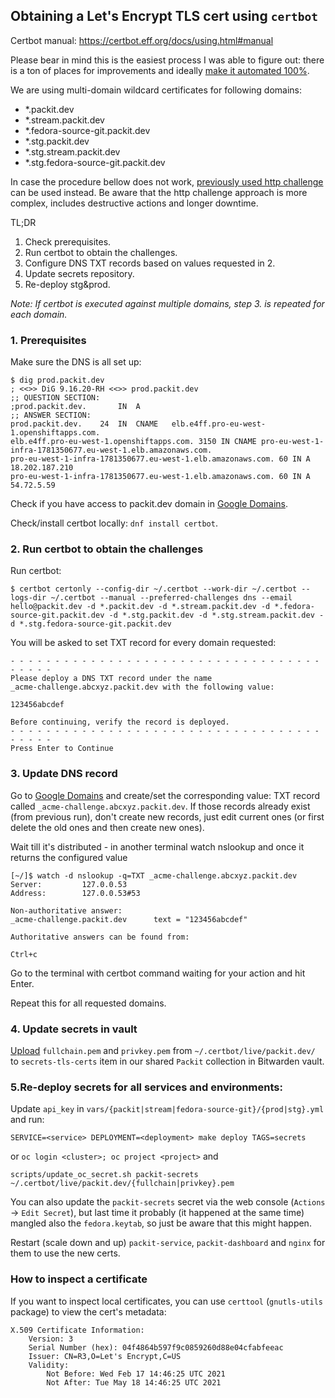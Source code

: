 ## Obtaining a Let's Encrypt TLS cert using `certbot`

Certbot manual: https://certbot.eff.org/docs/using.html#manual

Please bear in mind this is the easiest process I was able to figure out: there
is a ton of places for improvements and ideally
[make it automated 100%](https://github.com/packit/research/tree/main/cert_management_automation).

We are using multi-domain wildcard certificates for following domains:

- \*.packit.dev
- \*.stream.packit.dev
- \*.fedora-source-git.packit.dev
- \*.stg.packit.dev
- \*.stg.stream.packit.dev
- \*.stg.fedora-source-git.packit.dev

In case the procedure bellow does not work,
[previously used http challenge](https://github.com/packit/deployment/blob/008f5eaad69a620c54784f1fc19c7c775af9ec7d/README.md#obtaining-a-lets-encrypt-cert-using-certbot)
can be used instead.
Be aware that the http challenge approach is more complex, includes destructive actions and longer downtime.

TL;DR

1. Check prerequisites.
2. Run certbot to obtain the challenges.
3. Configure DNS TXT records based on values requested in 2.
4. Update secrets repository.
5. Re-deploy stg&prod.

_Note: If certbot is executed against multiple domains, step 3. is repeated for each domain._

### 1. Prerequisites

Make sure the DNS is all set up:

    $ dig prod.packit.dev
    ; <<>> DiG 9.16.20-RH <<>> prod.packit.dev
    ;; QUESTION SECTION:
    ;prod.packit.dev.		IN	A
    ;; ANSWER SECTION:
    prod.packit.dev.	24	IN	CNAME	elb.e4ff.pro-eu-west-1.openshiftapps.com.
    elb.e4ff.pro-eu-west-1.openshiftapps.com. 3150 IN CNAME	pro-eu-west-1-infra-1781350677.eu-west-1.elb.amazonaws.com.
    pro-eu-west-1-infra-1781350677.eu-west-1.elb.amazonaws.com. 60 IN A 18.202.187.210
    pro-eu-west-1-infra-1781350677.eu-west-1.elb.amazonaws.com. 60 IN A 54.72.5.59

Check if you have access to packit.dev domain in
[Google Domains](https://domains.google.com/m/registrar/packit.dev).

Check/install certbot locally: `dnf install certbot`.

### 2. Run certbot to obtain the challenges

Run certbot:

    $ certbot certonly --config-dir ~/.certbot --work-dir ~/.certbot --logs-dir ~/.certbot --manual --preferred-challenges dns --email hello@packit.dev -d *.packit.dev -d *.stream.packit.dev -d *.fedora-source-git.packit.dev -d *.stg.packit.dev -d *.stg.stream.packit.dev -d *.stg.fedora-source-git.packit.dev

You will be asked to set TXT record for every domain requested:

    - - - - - - - - - - - - - - - - - - - - - - - - - - - - - - - - - - - - - - - -
    Please deploy a DNS TXT record under the name
    _acme-challenge.abcxyz.packit.dev with the following value:

    123456abcdef

    Before continuing, verify the record is deployed.
    - - - - - - - - - - - - - - - - - - - - - - - - - - - - - - - - - - - - - - - -
    Press Enter to Continue

### 3. Update DNS record

Go to [Google Domains](https://domains.google.com/m/registrar/packit.dev/dns)
and create/set the corresponding value:
TXT record called `_acme-challenge.abcxyz.packit.dev`.
If those records already exist (from previous run), don't create new records,
just edit current ones (or first delete the old ones and then create new ones).

Wait till it's distributed - in another terminal watch nslookup
and once it returns the configured value

    [~/]$ watch -d nslookup -q=TXT _acme-challenge.abcxyz.packit.dev
    Server:         127.0.0.53
    Address:        127.0.0.53#53

    Non-authoritative answer:
    _acme-challenge.packit.dev      text = "123456abcdef"

    Authoritative answers can be found from:

    Ctrl+c

Go to the terminal with certbot command waiting for your action and hit Enter.

Repeat this for all requested domains.

### 4. Update secrets in vault

[Upload](https://bitwarden.com/help/attachments/#upload-a-file)
`fullchain.pem` and `privkey.pem` from `~/.certbot/live/packit.dev/`
to `secrets-tls-certs` item in our shared `Packit` collection in Bitwarden vault.

### 5.Re-deploy secrets for all services and environments:

Update `api_key` in `vars/{packit|stream|fedora-source-git}/{prod|stg}.yml` and run:

    SERVICE=<service> DEPLOYMENT=<deployment> make deploy TAGS=secrets

or `oc login <cluster>; oc project <project>` and

    scripts/update_oc_secret.sh packit-secrets ~/.certbot/live/packit.dev/{fullchain|privkey}.pem

You can also update the `packit-secrets` secret via the web console
(`Actions` -> `Edit Secret`), but last time it probably (it happened at the same time)
mangled also the `fedora.keytab`, so just be aware that this might happen.

Restart (scale down and up) `packit-service`, `packit-dashboard` and `nginx` for them to use the new certs.

### How to inspect a certificate

If you want to inspect local certificates, you can use `certtool` (`gnutls-utils` package)
to view the cert's metadata:

    X.509 Certificate Information:
        Version: 3
        Serial Number (hex): 04f4864b597f9c0859260d88e04cfabfeeac
        Issuer: CN=R3,O=Let's Encrypt,C=US
        Validity:
            Not Before: Wed Feb 17 14:46:25 UTC 2021
            Not After: Tue May 18 14:46:25 UTC 2021
